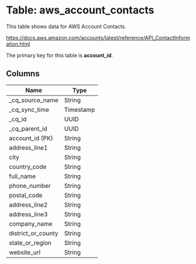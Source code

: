 # Table: aws_account_contacts

This table shows data for AWS Account Contacts.

https://docs.aws.amazon.com/accounts/latest/reference/API_ContactInformation.html

The primary key for this table is **account_id**.

## Columns

| Name          | Type          |
| ------------- | ------------- |
|_cq_source_name|String|
|_cq_sync_time|Timestamp|
|_cq_id|UUID|
|_cq_parent_id|UUID|
|account_id (PK)|String|
|address_line1|String|
|city|String|
|country_code|String|
|full_name|String|
|phone_number|String|
|postal_code|String|
|address_line2|String|
|address_line3|String|
|company_name|String|
|district_or_county|String|
|state_or_region|String|
|website_url|String|